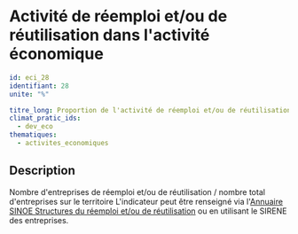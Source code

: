 # Activité de réemploi et/ou de réutilisation dans l'activité économique
```yaml
id: eci_28
identifiant: 28
unite: "%"

titre_long: Proportion de l'activité de réemploi et/ou de réutilisation dans l'activité économique (%)
climat_pratic_ids:
  - dev_eco
thematiques:
  - activites_economiques
```
## Description
Nombre d'entreprises de réemploi et/ou de réutilisation / nombre total d'entreprises sur le territoire
L'indicateur peut être renseigné via l'<a href="https://www.sinoe.org/filtres/index/thematique#table-annuaire">Annuaire SINOE Structures du réemploi et/ou de réutilisation</a> ou en utilisant le SIRENE des entreprises.
